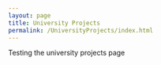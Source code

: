 ```yaml
---
layout: page
title: University Projects
permalink: /UniversityProjects/index.html
---
```


Testing the university projects page